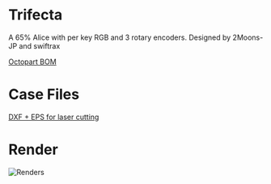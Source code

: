 # Trifecta
A 65% Alice with per key RGB and 3 rotary encoders. Designed by 2Moons-JP and swiftrax

[Octopart BOM](https://octopart.com/bom-tool/yVI4pxNs)

# Case Files
[DXF + EPS for laser cutting](https://github.com/swiftrax/Trifecta/tree/master/Case/Laser%20Files)

# Render
![Renders](https://github.com/swiftrax/Trifecta/blob/master/Case/Renders/Trifecta_BrassKnob.png)
